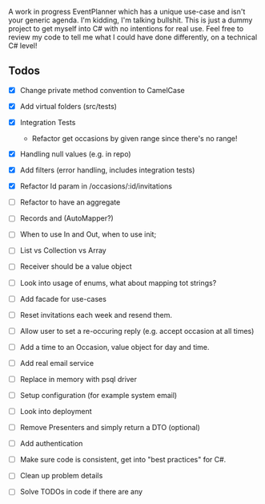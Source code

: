 A work in progress EventPlanner which has a unique use-case and isn't your generic agenda. I'm kidding, I'm talking bullshit. This is just a dummy project to get myself into C# with no intentions for real use. Feel free to review my code to tell me what I could have done differently, on a technical C# level!

## Todos
- [x] Change private method convention to CamelCase

- [x] Add virtual folders (src/tests)

- [x] Integration Tests
  - Refactor get occasions by given range since there's no range!

- [x] Handling null values (e.g. in repo)

- [x] Add filters (error handling, includes integration tests)

- [x] Refactor Id param in /occasions/:id/invitations

- [ ] Refactor to have an aggregate

- [ ] Records and (AutoMapper?)

- [ ] When to use In and Out, when to use init;

- [ ] List vs Collection vs Array

- [ ]  Receiver should be a value object

- [ ] Look into usage of enums, what about mapping tot strings?

- [ ] Add facade for use-cases

- [ ]  Reset invitations each week and resend them.

- [ ]  Allow user to set a re-occuring reply (e.g. accept occasion at all times)

- [ ]  Add a time to an Occasion, value object for day and time.

- [ ]  Add real email service

- [ ]  Replace in memory with psql driver

- [ ]  Setup configuration (for example system email)

- [ ]  Look into deployment

- [ ] Remove Presenters and simply return a DTO (optional)

- [ ]  Add authentication

- [ ]  Make sure code is consistent, get into "best practices" for C#.

- [ ] Clean up problem details

- [ ]  Solve TODOs in code if there are any

